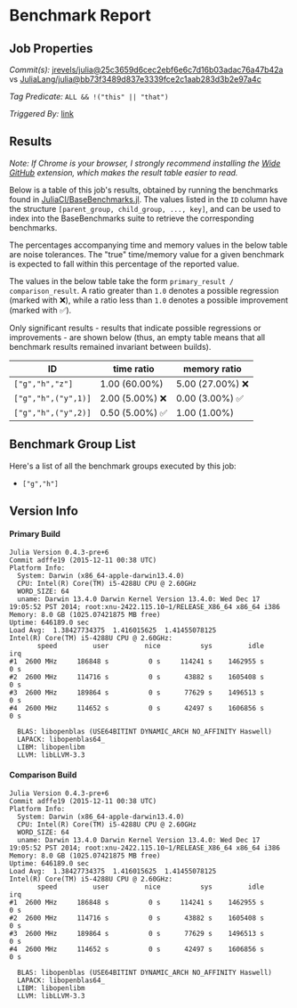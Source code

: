 # Benchmark Report

## Job Properties

*Commit(s):* [jrevels/julia@25c3659d6cec2ebf6e6c7d16b03adac76a47b42a](https://github.com/jrevels/julia/commit/25c3659d6cec2ebf6e6c7d16b03adac76a47b42a) vs [JuliaLang/julia@bb73f3489d837e3339fce2c1aab283d3b2e97a4c](https://github.com/JuliaLang/julia/commit/bb73f3489d837e3339fce2c1aab283d3b2e97a4c)

*Tag Predicate:* `ALL && !("this" || "that")`

*Triggered By:* [link](https://www.test.com)

## Results

*Note: If Chrome is your browser, I strongly recommend installing the [Wide GitHub](https://chrome.google.com/webstore/detail/wide-github/kaalofacklcidaampbokdplbklpeldpj?hl=en)
extension, which makes the result table easier to read.*

Below is a table of this job's results, obtained by running the benchmarks found in
[JuliaCI/BaseBenchmarks.jl](https://github.com/JuliaCI/BaseBenchmarks.jl). The values
listed in the `ID` column have the structure `[parent_group, child_group, ..., key]`,
and can be used to index into the BaseBenchmarks suite to retrieve the corresponding
benchmarks.

The percentages accompanying time and memory values in the below table are noise tolerances. The "true"
time/memory value for a given benchmark is expected to fall within this percentage of the reported value.

The values in the below table take the form `primary_result / comparison_result`. A ratio greater than
`1.0` denotes a possible regression (marked with :x:), while a ratio less than `1.0` denotes
a possible improvement (marked with :white_check_mark:).

Only significant results - results that indicate possible regressions or improvements - are shown below
(thus, an empty table means that all benchmark results remained invariant between builds).

| ID | time ratio | memory ratio |
|----|------------|--------------|
| `["g","h","z"]` | 1.00 (60.00%)  | 5.00 (27.00%) :x: |
| `["g","h",("y",1)]` | 2.00 (5.00%) :x: | 0.00 (3.00%) :white_check_mark: |
| `["g","h",("y",2)]` | 0.50 (5.00%) :white_check_mark: | 1.00 (1.00%)  |

## Benchmark Group List

Here's a list of all the benchmark groups executed by this job:

- `["g","h"]`

## Version Info

#### Primary Build

```
Julia Version 0.4.3-pre+6
Commit adffe19 (2015-12-11 00:38 UTC)
Platform Info:
  System: Darwin (x86_64-apple-darwin13.4.0)
  CPU: Intel(R) Core(TM) i5-4288U CPU @ 2.60GHz
  WORD_SIZE: 64
  uname: Darwin 13.4.0 Darwin Kernel Version 13.4.0: Wed Dec 17 19:05:52 PST 2014; root:xnu-2422.115.10~1/RELEASE_X86_64 x86_64 i386
Memory: 8.0 GB (1025.07421875 MB free)
Uptime: 646189.0 sec
Load Avg:  1.38427734375  1.416015625  1.41455078125
Intel(R) Core(TM) i5-4288U CPU @ 2.60GHz:
       speed         user         nice          sys         idle          irq
#1  2600 MHz     186848 s          0 s     114241 s    1462955 s          0 s
#2  2600 MHz     114716 s          0 s      43882 s    1605408 s          0 s
#3  2600 MHz     189864 s          0 s      77629 s    1496513 s          0 s
#4  2600 MHz     114652 s          0 s      42497 s    1606856 s          0 s

  BLAS: libopenblas (USE64BITINT DYNAMIC_ARCH NO_AFFINITY Haswell)
  LAPACK: libopenblas64_
  LIBM: libopenlibm
  LLVM: libLLVM-3.3

```

#### Comparison Build

```
Julia Version 0.4.3-pre+6
Commit adffe19 (2015-12-11 00:38 UTC)
Platform Info:
  System: Darwin (x86_64-apple-darwin13.4.0)
  CPU: Intel(R) Core(TM) i5-4288U CPU @ 2.60GHz
  WORD_SIZE: 64
  uname: Darwin 13.4.0 Darwin Kernel Version 13.4.0: Wed Dec 17 19:05:52 PST 2014; root:xnu-2422.115.10~1/RELEASE_X86_64 x86_64 i386
Memory: 8.0 GB (1025.07421875 MB free)
Uptime: 646189.0 sec
Load Avg:  1.38427734375  1.416015625  1.41455078125
Intel(R) Core(TM) i5-4288U CPU @ 2.60GHz:
       speed         user         nice          sys         idle          irq
#1  2600 MHz     186848 s          0 s     114241 s    1462955 s          0 s
#2  2600 MHz     114716 s          0 s      43882 s    1605408 s          0 s
#3  2600 MHz     189864 s          0 s      77629 s    1496513 s          0 s
#4  2600 MHz     114652 s          0 s      42497 s    1606856 s          0 s

  BLAS: libopenblas (USE64BITINT DYNAMIC_ARCH NO_AFFINITY Haswell)
  LAPACK: libopenblas64_
  LIBM: libopenlibm
  LLVM: libLLVM-3.3

```

